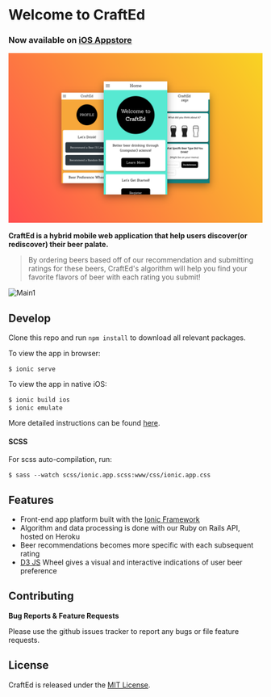 # Welcome to CraftEd
### Now available on [iOS Appstore](https://itunes.apple.com/WebObjects/MZStore.woa/wa/viewSoftware?id=1188125687&mt=8)

![Main2](images/mockup4.png)

**CraftEd is a hybrid mobile web application that help users discover(or rediscover) their beer palate.**

>By ordering beers based off of our recommendation and submitting ratings for these beers, CraftEd's algorithm will help you find your favorite flavors of beer with each rating you submit!

![Main1](images/mockup3.png)

## Develop
Clone this repo and run `npm install` to download all relevant packages.

To view the app in browser:
````
$ ionic serve
````

To view the app in native iOS:
```
$ ionic build ios
$ ionic emulate
```

More detailed instructions can be found [here](https://ionicframework.com/docs/guide/testing.html).

#### SCSS
For scss auto-compilation, run:

```
$ sass --watch scss/ionic.app.scss:www/css/ionic.app.css
```

## Features

*  Front-end app platform built with the [Ionic Framework](https://ionicframework.com/)
*  Algorithm and data processing is done with our Ruby on Rails API, hosted on Heroku
*  Beer recommendations becomes more specific with each subsequent rating
*  [D3 JS](http://bl.ocks.org/mbostock/4063423) Wheel gives a visual and interactive indications of user beer preference

## Contributing
**Bug Reports & Feature Requests**

Please use the github issues tracker to report any bugs or file feature requests.

## License
CraftEd is released under the [MIT License](http://www.opensource.org/licenses/MIT).
